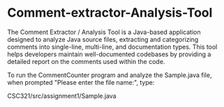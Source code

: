 # Comment-extractor-Analysis-Tool
The Comment Extractor / Analysis Tool is a Java-based application designed to analyze Java source files, extracting and categorizing comments into single-line, multi-line, and documentation types. This tool helps developers maintain well-documented codebases by providing a detailed report on the comments used within the code.

To run the CommentCounter program and analyze the Sample.java file, when prompted "Please enter the file name:", type:

CSC321/src/assignment1/Sample.java
